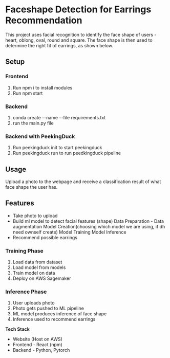 # Faceshape Detection for Earrings Recommendation

This project uses facial recognition to identify the face shape of users - heart, oblong, oval, round and square. The face shape is then used to determine the right fit of earrings, as shown below.

## Setup
### Frontend
1. Run npm i to install modules
2. Run npm start

### Backend
1. conda create --name <env> --file requirements.txt
2. run the main.py file

### Backend with PeekingDuck
1. Run peekingduck init to start peekingduck
2. Run peekingduck run to run peedkingduck pipeline


## Usage
Upload a photo to the webpage and receive a classification result of what face shape the user has.


## Features
- Take photo to upload
- Build ml model to detect facial features (shape)
    Data Preparation - Data augmentation
    Model Creation(choosing which model we are using, if dh need ownself create)
    Model Training
    Model Inference
- Recommend possible earrings


### Training Phase
1. Load data from dataset
2. Load model from models
3. Train model on data
4. Deploy on AWS Sagemaker


### Inference Phase
1. User uploads photo
2. Photo gets pushed to ML pipeline
3. ML model produces inference of face shape
4. Inference used to recommend earrings


**Tech Stack**
- Website (Host on AWS)
- Frontend - React (npm)
- Backend - Python, Pytorch
